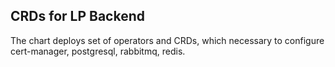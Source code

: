 ## CRDs for LP Backend

The chart deploys set of operators and CRDs, which necessary to configure cert-manager, postgresql, rabbitmq, redis.
